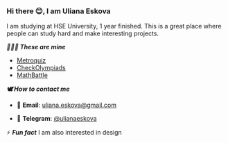 ### Hi there 😊, I am Uliana Eskova

I am studying at HSE University, 1 year finished. This is a great place where people can study hard and make interesting projects.

***👩🏻‍💻 These are mine***

* [Metroquiz](https://github.com/MetroQuiz)
* [CheckOlympiads](https://github.com/uliana2006eskova/check_olympiads)
* [MathBattle](https://github.com/CoffeBee/MathBattle)

***:dove: How to contact me***

* :email: **Email**: uliana.eskova@gmail.com

* 💬 **Telegram**: [@ulianaeskova](https://t.me/ulianaeskova)

⚡ ***Fun fact*** I am also interested in design

